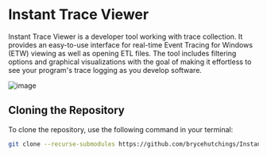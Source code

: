 # Instant Trace Viewer

Instant Trace Viewer is a developer tool working with trace collection. It provides an easy-to-use interface for real-time Event Tracing for Windows (ETW) viewing as well as opening ETL files. The tool includes filtering options and graphical visualizations with the goal of making it effortless to see your program's trace logging as you develop software.

![image](https://github.com/user-attachments/assets/129b203a-be43-4366-8dde-1eb98eebbbaa)



## Cloning the Repository

To clone the repository, use the following command in your terminal:

```bash
git clone --recurse-submodules https://github.com/brycehutchings/InstantTraceViewer
